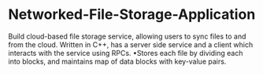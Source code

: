 # Networked-File-Storage-Application

Build cloud-based file storage service, allowing users to sync files to and from the cloud.
Written in C++, has a server side service and a client which interacts with the service using RPCs.
•Stores each file by dividing each into blocks, and maintains map of data blocks with key-value pairs.
